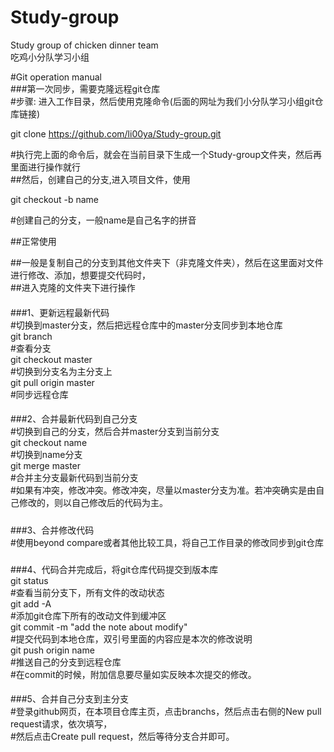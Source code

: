 # Study-group
Study group of chicken dinner team  
吃鸡小分队学习小组  

#Git operation manual  
###第一次同步，需要克隆远程git仓库  
#步骤: 进入工作目录，然后使用克隆命令(后面的网址为我们小分队学习小组git仓库链接)  

git clone https://github.com/li00ya/Study-group.git  

#执行完上面的命令后，就会在当前目录下生成一个Study-group文件夹，然后再里面进行操作就行  
##然后，创建自己的分支,进入项目文件，使用  

git checkout -b name  

#创建自己的分支，一般name是自己名字的拼音  


##正常使用  

##一般是复制自己的分支到其他文件夹下（非克隆文件夹），然后在这里面对文件进行修改、添加，想要提交代码时，  
##进入克隆的文件夹下进行操作  

####
###1、更新远程最新代码  
#切换到master分支，然后把远程仓库中的master分支同步到本地仓库  
git branch  
#查看分支  
git checkout master  
#切换到分支名为主分支上  
git pull origin master  
#同步远程仓库  

####
###2、合并最新代码到自己分支  
#切换到自己的分支，然后合并master分支到当前分支  
git checkout name  
#切换到name分支  
git merge master  
#合并主分支最新代码到当前分支  
#如果有冲突，修改冲突。修改冲突，尽量以master分支为准。若冲突确实是由自己修改的，则以自己修改后的代码为主。  

#####
###3、合并修改代码  
#使用beyond compare或者其他比较工具，将自己工作目录的修改同步到git仓库  

#####
###4、代码合并完成后，将git仓库代码提交到版本库  
git status  
#查看当前分支下，所有文件的改动状态  
git add -A  
#添加git仓库下所有的改动文件到缓冲区  
git commit -m "add the note about modify"  
#提交代码到本地仓库，双引号里面的内容应是本次的修改说明  
git push origin name  
#推送自己的分支到远程仓库  
#在commit的时候，附加信息要尽量如实反映本次提交的修改。  

####
###5、合并自己分支到主分支  
#登录github网页，在本项目仓库主页，点击branchs，然后点击右侧的New pull request请求，依次填写，  
#然后点击Create pull request，然后等待分支合并即可。  
